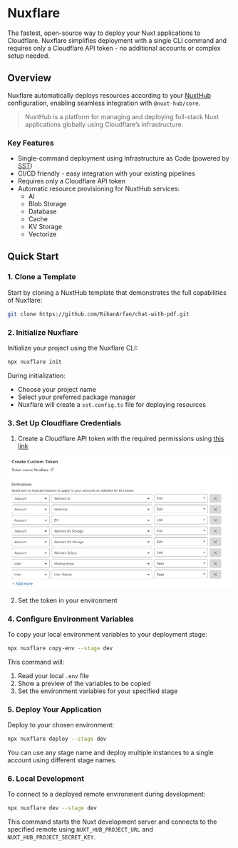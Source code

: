 # Nuxflare

The fastest, open-source way to deploy your Nuxt applications to Cloudflare.
Nuxflare simplifies deployment with a single CLI command and requires only a Cloudflare API token - no additional accounts or complex setup needed.

## Overview

Nuxflare automatically deploys resources according to your [NuxtHub](https://hub.nuxt.com) configuration, enabling seamless integration with `@nuxt-hub/core`.

> NuxtHub is a platform for managing and deploying full-stack Nuxt applications globally using Cloudflare’s infrastructure.

### Key Features

- Single-command deployment using Infrastructure as Code (powered by [SST](https://sst.dev))
- CI/CD friendly - easy integration with your existing pipelines
- Requires only a Cloudflare API token
- Automatic resource provisioning for NuxtHub services:
  - AI
  - Blob Storage
  - Database
  - Cache
  - KV Storage
  - Vectorize

## Quick Start

### 1. Clone a Template

Start by cloning a NuxtHub template that demonstrates the full capabilities of Nuxflare:

```bash
git clone https://github.com/RihanArfan/chat-with-pdf.git
```

### 2. Initialize Nuxflare

Initialize your project using the Nuxflare CLI:

```bash
npx nuxflare init
```

During initialization:

- Choose your project name
- Select your preferred package manager
- Nuxflare will create a `sst.config.ts` file for deploying resources

### 3. Set Up Cloudflare Credentials

1. Create a Cloudflare API token with the required permissions using [this link](https://dash.cloudflare.com/profile/api-tokens?permissionGroupKeys=%5B%7B%22key%22:%22ai%22,%22type%22:%22edit%22%7D,%7B%22key%22:%22vectorize%22,%22type%22:%22edit%22%7D,%7B%22key%22:%22d1%22,%22type%22:%22edit%22%7D,%7B%22key%22:%22workers_r2%22,%22type%22:%22edit%22%7D,%7B%22key%22:%22workers_kv_storage%22,%22type%22:%22edit%22%7D,%7B%22key%22:%22workers_scripts%22,%22type%22:%22edit%22%7D,%7B%22key%22:%22memberships%22,%22type%22:%22read%22%7D,%7B%22key%22:%22user_details%22,%22type%22:%22read%22%7D%5D&name=Nuxflare)

![Cloudflare API Token Screenshot](./cloudflare-api-token.jpg)

2. Set the token in your environment

### 4. Configure Environment Variables

To copy your local environment variables to your deployment stage:

```bash
npx nuxflare copy-env --stage dev
```

This command will:

1. Read your local `.env` file
2. Show a preview of the variables to be copied
3. Set the environment variables for your specified stage

### 5. Deploy Your Application

Deploy to your chosen environment:

```bash
npx nuxflare deploy --stage dev
```

You can use any stage name and deploy multiple instances to a single account using different stage names.

### 6. Local Development

To connect to a deployed remote environment during development:

```bash
npx nuxflare dev --stage dev
```

This command starts the Nuxt development server and connects to the specified remote using `NUXT_HUB_PROJECT_URL` and `NUXT_HUB_PROJECT_SECRET_KEY`.
